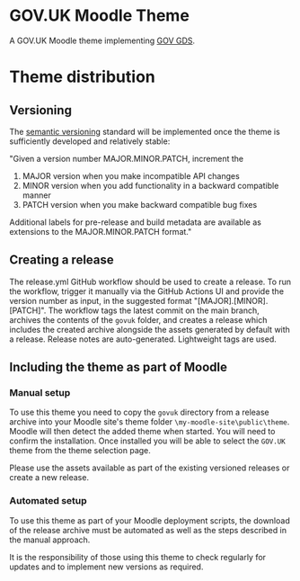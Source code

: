 # GOV.UK Moodle Theme
A GOV.UK Moodle theme implementing [GOV GDS](https://design-system.service.gov.uk/).

# Theme distribution
## Versioning
The [semantic versioning](https://semver.org/) standard will be implemented once the theme is sufficiently developed and relatively stable:

"Given a version number MAJOR.MINOR.PATCH, increment the

1. MAJOR version when you make incompatible API changes
2. MINOR version when you add functionality in a backward compatible manner
3. PATCH version when you make backward compatible bug fixes

Additional labels for pre-release and build metadata are available as extensions to the MAJOR.MINOR.PATCH format."

## Creating a release
The release.yml GitHub workflow should be used to create a release. To run the workflow, trigger it manually via the GitHub Actions UI and provide the version number as input, in the suggested format "[MAJOR].[MINOR].[PATCH]". 
The workflow tags the latest commit on the main branch, archives the contents of the `govuk` folder, and creates a release which includes the created archive alongside the assets generated by default with a release. Release notes are auto-generated. Lightweight tags are used.

## Including the theme as part of Moodle
### Manual setup
To use this theme you need to copy the `govuk` directory from a release archive into your Moodle site's theme folder `\my-moodle-site\public\theme`. Moodle will then detect the added theme when started. You will need to confirm the installation. Once installed you will be able to select the `GOV.UK` theme from the theme selection page.

Please use the assets available as part of the existing versioned releases or create a new release.

### Automated setup
To use this theme as part of your Moodle deployment scripts, the download of the release archive must be automated as well as the steps described in the manual approach. 

It is the responsibility of those using this theme to check regularly for updates and to implement new versions as required. 



